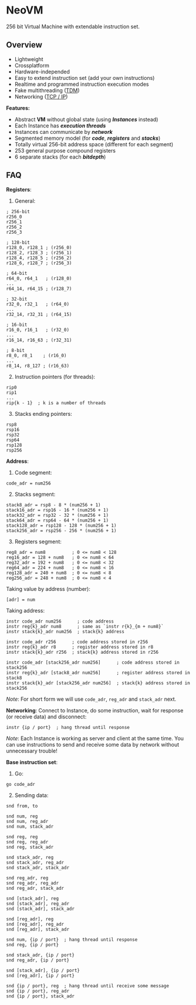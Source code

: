# NeoVM

256 bit Virtual Machine with extendable instruction set.

## Overview
- Lightweight
- Crossplatform
- Hardware-independed
- Easy to extend instruction set (add your own instructions)
- Realtime and programmed instruction execution modes
- Fake multithreading ([TDM](https://en.wikipedia.org/wiki/Time-division_multiplexing))
- Networking ([TCP / IP](https://ru.wikipedia.org/wiki/TCP/IP))


**Features:**
- Abstract **VM** without global state (using ***Instances*** instead)
- Each Instance has ***execution threads***
- Instances can communicate by ***network***
- Segmented memory model (for ***code***, ***registers*** and ***stacks***)
- Totally virtual 256-bit address space (different for each segment)
- 253 general purpose compound registers
- 6 separate stacks (for each ***bitdepth***)

## FAQ
**Registers**:
1. General:
```
; 256-bit
r256_0
r256_1
r256_2
r256_3
```
```
; 128-bit
r128_0, r128_1 ; (r256_0)
r128_2, r128_3 ; (r256_1)
r128_4, r128_5 ; (r256_2)
r128_6, r128_7 ; (r256_3)
```
```
; 64-bit
r64_0, r64_1   ; (r128_0)
...
r64_14, r64_15 ; (r128_7)
```
```
; 32-bit
r32_0, r32_1   ; (r64_0)
...
r32_14, r32_31 ; (r64_15)
```
```
; 16-bit
r16_0, r16_1   ; (r32_0)
...
r16_14, r16_63 ; (r32_31)
```
```
; 8-bit
r8_0, r8_1    ; (r16_0)
...
r8_14, r8_127 ; (r16_63)
```
2. Instruction pointers (for threads):
```
rip0
rip1
...
rip{k - 1}  ; k is a number of threads
```
3. Stacks ending pointers:
```
rsp8
rsp16
rsp32
rsp64
rsp128
rsp256
```

**Address**:
1. Code segment:
```
code_adr = num256
```
2. Stacks segment:
```
stack8_adr = rsp8 - 8 * (num256 + 1)
stack16_adr = rsp16 - 16 * (num256 + 1)
stack32_adr = rsp32 - 32 * (num256 + 1)
stack64_adr = rsp64 - 64 * (num256 + 1)
stack128_adr = rsp128 - 128 * (num256 + 1)
stack256_adr = rsp256 - 256 * (num256 + 1)
```
3. Registers segment:
```
reg8_adr = num8          ; 0 <= num8 < 128
reg16_adr = 128 + num8   ; 0 <= num8 < 64
reg32_adr = 192 + num8   ; 0 <= num8 < 32
reg64_adr = 224 + num8   ; 0 <= num8 < 16
reg128_adr = 240 + num8  ; 0 <= num8 < 8
reg256_adr = 248 + num8  ; 0 <= num8 < 4
```

Taking value by address (number):
```
[adr] = num
```

Taking address:
```
instr code_adr num256      ; code address
instr reg{k}_adr num8      ; same as `instr r{k}_{m + num8}`
instr stack{k}_adr num256  ; stack{k} address
```

```
instr code_adr r256      ; code address stored in r256
instr reg{k}_adr r8      ; register address stored in r8
instr stack{k}_adr r256  ; stack{k} address stored in r256
```
```
instr code_adr [stack256_adr num256]      ; code address stored in stack256
instr reg{k}_adr [stack8_adr num256]      ; register address stored in stack8
instr stack{k}_adr [stack256_adr num256]  ; stack{k} address stored in stack256
```

*Note*: For short form we will use `code_adr`, `reg_adr` and `stack_adr` next.

**Networking**:
Connect to Instance, do some instruction, wait for response (or receive data) and disconnect:
```
instr {ip / port}  ; hang thread until response
```

*Note*: Each Instance is working as server and client at the same time. You can use instructions to send and receive some data by network without unnecessary trouble!

**Base instruction set**:

1. Go:
```
go code_adr
```

2. Sending data:
```
snd from, to
```
```
snd num, reg
snd num, reg_adr
snd num, stack_adr

snd reg, reg
snd reg, reg_adr
snd reg, stack_adr

snd stack_adr, reg
snd stack_adr, reg_adr
snd stack_adr, stack_adr

snd reg_adr, reg
snd reg_adr, reg_adr
snd reg_adr, stack_adr

snd [stack_adr], reg
snd [stack_adr], reg_adr
snd [stack_adr], stack_adr

snd [reg_adr], reg
snd [reg_adr], reg_adr
snd [reg_adr], stack_adr
```

```
snd num, {ip / port}  ; hang thread until response
snd reg, {ip / port}

snd stack_adr, {ip / port}
snd reg_adr, {ip / port}

snd [stack_adr], {ip / port}
snd [reg_adr], {ip / port}
```
```
snd {ip / port}, reg  ; hang thread until receive some message
snd {ip / port}, reg_adr
snd {ip / port}, stack_adr
```
